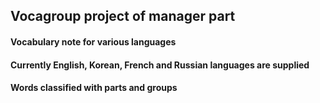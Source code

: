 ## Vocagroup project of manager part

#### Vocabulary note for various languages
#### Currently English, Korean, French and Russian languages are supplied
#### Words classified with parts and groups
